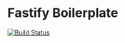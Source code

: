 # Fastify Boilerplate

[![Build Status](https://travis-ci.org/ttgint/ttg-fastify.svg?branch=master)](https://travis-ci.org/ttgint/ttg-fastify)
